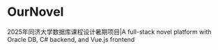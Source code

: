 # OurNovel
2025年同济大学数据库课程设计暑期项目|A full-stack novel platform​ with Oracle DB, C# backend, and Vue.js frontend
